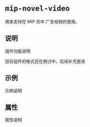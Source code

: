 # `mip-novel-video`

用来支持在 MIP 页中 广告视频的使用。

## 说明

组件功能说明

目前组件的格式还在商讨中，后续补充更进

## 示例

示例说明

## 属性

属性说明
